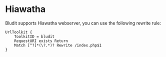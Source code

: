 # Hiawatha
<!-- Position: 2 -->
<!-- Date: 2017-08-22 22:00:00 -->

Bludit supports Hiawatha webserver, you can use the following rewrite rule:

```
UrlToolkit {
    ToolkitID = bludit
    RequestURI exists Return
    Match [^?]*(\?.*)? Rewrite /index.php$1
}
```
